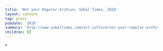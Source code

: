 ```yaml
---
title: 'Not your Regular Archive, Sakal Times, 2018'
layout: content
tag: press
pubdate: '2018'
summary: 'http://www.sakaltimes.com/art-culture/not-your-regular-archive-11900'
children: []
---
```

\*
